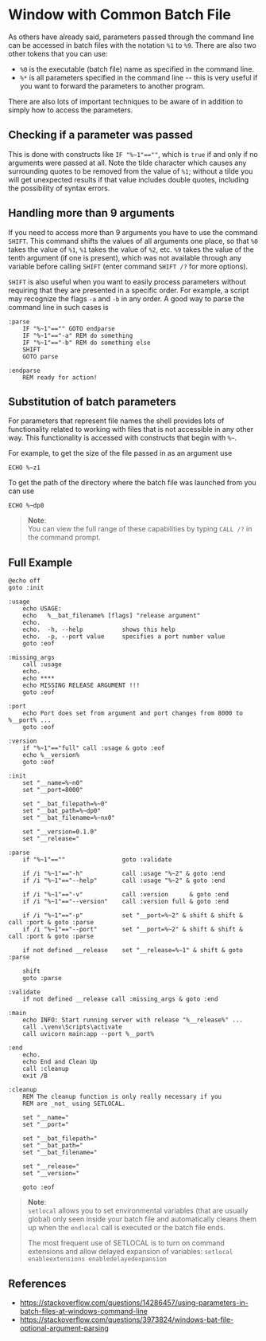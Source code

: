 # Window with Common Batch File

As others have already said, parameters passed through the command line can be
accessed in batch files with the notation `%1` to `%9`. There are also two other
tokens that you can use:

- `%0` is the executable (batch file) name as specified in the command line.
- `%*` is all parameters specified in the command line -- this is very useful if
  you want to forward the parameters to another program.

There are also lots of important techniques to be aware of in addition to simply
how to access the parameters.

## Checking if a parameter was passed

This is done with constructs like `IF "%~1"==""`, which is `true` if and only if
no arguments were passed at all. Note the tilde character which causes any surrounding
quotes to be removed from the value of `%1`;
without a tilde you will get unexpected results if that value includes double quotes,
including the possibility of syntax errors.

## Handling more than 9 arguments

If you need to access more than 9 arguments you have to use the command `SHIFT`.
This command shifts the values of all arguments one place, so that `%0` takes the
value of `%1`, `%1` takes the value of `%2`, etc. `%9` takes the value of the tenth
argument (if one is present), which was not available through any variable before
calling `SHIFT` (enter command `SHIFT /?` for more options).

`SHIFT` is also useful when you want to easily process parameters without requiring
that they are presented in a specific order. For example, a script may recognize
the flags `-a` and `-b` in any order. A good way to parse the command line in such
cases is

```shell
:parse
    IF "%~1"=="" GOTO endparse
    IF "%~1"=="-a" REM do something
    IF "%~1"=="-b" REM do something else
    SHIFT
    GOTO parse

:endparse
    REM ready for action!
```

## Substitution of batch parameters

For parameters that represent file names the shell provides lots of functionality
related to working with files that is not accessible in any other way. This
functionality is accessed with constructs that begin with `%~`.

For example, to get the size of the file passed in as an argument use

```shell
ECHO %~z1
```

To get the path of the directory where the batch file was launched from you can
use

```shell
ECHO %~dp0
```

> **Note**: \
> You can view the full range of these capabilities by typing `CALL /?` in the
> command prompt.

## Full Example

```shell
@echo off
goto :init

:usage
    echo USAGE:
    echo   %__bat_filename% [flags] "release argument"
    echo.
    echo.  -h, --help           shows this help
    echo.  -p, --port value     specifies a port number value
    goto :eof

:missing_args
    call :usage
    echo.
    echo ****
    echo MISSING RELEASE ARGUMENT !!!
    goto :eof

:port
    echo Port does set from argument and port changes from 8000 to %__port% ...
    goto :eof

:version
    if "%~1"=="full" call :usage & goto :eof
    echo %__version%
    goto :eof

:init
    set "__name=%~n0"
    set "__port=8000"

    set "__bat_filepath=%~0"
    set "__bat_path=%~dp0"
    set "__bat_filename=%~nx0"

    set "__version=0.1.0"
    set "__release="

:parse
    if "%~1"==""                goto :validate

    if /i "%~1"=="-h"           call :usage "%~2" & goto :end
    if /i "%~1"=="--help"       call :usage "%~2" & goto :end

    if /i "%~1"=="-v"           call :version      & goto :end
    if /i "%~1"=="--version"    call :version full & goto :end

    if /i "%~1"=="-p"           set "__port=%~2" & shift & shift & call :port & goto :parse
    if /i "%~1"=="--port"       set "__port=%~2" & shift & shift & call :port & goto :parse

    if not defined __release    set "__release=%~1" & shift & goto :parse

    shift
    goto :parse

:validate
    if not defined __release call :missing_args & goto :end

:main
    echo INFO: Start running server with release "%__release%" ...
    call .\venv\Scripts\activate
    call uvicorn main:app --port %__port%

:end
    echo.
    echo End and Clean Up
    call :cleanup
    exit /B

:cleanup
    REM The cleanup function is only really necessary if you
    REM are _not_ using SETLOCAL.

    set "__name="
    set "__port="

    set "__bat_filepath="
    set "__bat_path="
    set "__bat_filename="

    set "__release="
    set "__version="

    goto :eof
```

> **Note**: \
> `setlocal` allows you to set environmental variables (that are usually global)
> only seen inside your batch file and automatically cleans them up when the
> `endlocal` call is executed or the batch file ends.
>
> The most frequent use of SETLOCAL is to turn on command extensions and allow
> delayed expansion of variables:
> `setlocal enableextensions enabledelayedexpansion`

## References

- https://stackoverflow.com/questions/14286457/using-parameters-in-batch-files-at-windows-command-line
- https://stackoverflow.com/questions/3973824/windows-bat-file-optional-argument-parsing
